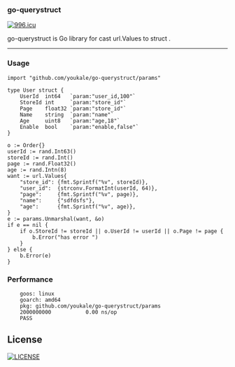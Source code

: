 ### go-querystruct

[![996.icu](https://img.shields.io/badge/link-996.icu-red.svg)](https://996.icu)

go-querystruct is Go library for cast url.Values to struct .

----

### Usage ###

```
import "github.com/youkale/go-querystruct/params"

type User struct {
	UserId  int64   `param:"user_id,100"`
	StoreId int     `param:"store_id"`
	Page    float32 `param:"store_id"`
	Name    string  `param:"name"`
	Age     uint8   `param:"age,18"`
	Enable  bool    `param:"enable,false"`
}

o := Order{}
userId := rand.Int63()
storeId := rand.Int()
page := rand.Float32()
age := rand.Intn(8)
want := url.Values{
    "store_id": {fmt.Sprintf("%v", storeId)},
    "user_id":  {strconv.FormatInt(userId, 64)},
    "page":     {fmt.Sprintf("%v", page)},
    "name":     {"sdfdsfs"},
    "age":      {fmt.Sprintf("%v", age)},
}
e := params.Unmarshal(want, &o)
if e == nil {
    if o.StoreId != storeId || o.UserId != userId || o.Page != page {
        b.Error("has error ")
    }
} else {
    b.Error(e)
}

```

### Performance ###

```
    goos: linux
    goarch: amd64
    pkg: github.com/youkale/go-querystruct/params
    2000000000	         0.00 ns/op
    PASS
```

## License ##

[![LICENSE](https://img.shields.io/badge/license-Anti%20996-blue.svg)](https://github.com/996icu/996.ICU/blob/master/LICENSE)
